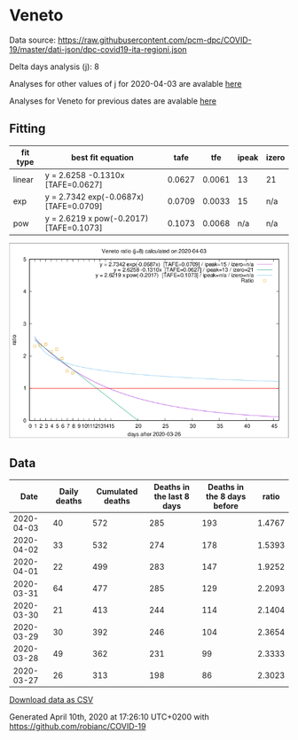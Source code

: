 # Veneto

Data source: https://raw.githubusercontent.com/pcm-dpc/COVID-19/master/dati-json/dpc-covid19-ita-regioni.json

Delta days analysis (j): 8

Analyses for other values of j for 2020-04-03 are avalable [here](../README.md)

Analyses for Veneto for previous dates are avalable [here](../../README.md)

## Fitting 
|fit type|best fit equation|tafe|tfe|ipeak|izero|
|-------|-----|--------|------|---|---|
|linear|y = 2.6258 -0.1310x  [TAFE=0.0627]|0.0627|0.0061|13|21|
|exp|y = 2.7342 exp(-0.0687x)  [TAFE=0.0709]|0.0709|0.0033|15|n/a|
|pow|y = 2.6219 x pow(-0.2017)  [TAFE=0.1073]|0.1073|0.0068|n/a|n/a|

![Plot](COVID-19_veneto_j8_2020-04-03.png)

## Data
|Date|Daily deaths|Cumulated deaths|Deaths in the last 8 days|Deaths in the 8 days before|ratio|
|----|----------|-----------|-------|--------------------|-----|
|2020-04-03|40|572|285|193|1.4767|
|2020-04-02|33|532|274|178|1.5393|
|2020-04-01|22|499|283|147|1.9252|
|2020-03-31|64|477|285|129|2.2093|
|2020-03-30|21|413|244|114|2.1404|
|2020-03-29|30|392|246|104|2.3654|
|2020-03-28|49|362|231|99|2.3333|
|2020-03-27|26|313|198|86|2.3023|

[Download data as CSV](COVID-19_veneto_j8_2020-04-03.csv)

Generated April 10th, 2020 at 17:26:10 UTC+0200 with https://github.com/robianc/COVID-19
